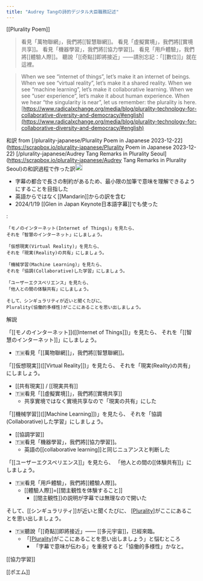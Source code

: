 ```yaml
---
title: "Audrey Tangの詩的デジタル大臣職務記述"
---
```


[[Plurality Poem]]
> 看見「萬物聯網」，我們將[[智慧聯網]]。
>  看見「虛擬實境」，我們將[[實境共享]]。
>  看見「機器學習」，我們將[[協力學習]]。
>  看見「用戶體驗」，我們將[[體驗人際]]。
>  聽說「[[奇點]]即將接近」——請別忘記：「[[數位]]」就在這裡。

>  When we see “internet of things”, let’s make it an internet of beings.
>  When we see “virtual reality”, let’s make it a shared reality.
>  When we see “machine learning”, let’s make it collaborative learning.
>  When we see “user experience”, let’s make it about human experience.
>  When we hear “the singularity is near”, let us remember: the plurality is here.
[https://www.radicalxchange.org/media/blog/plurality-technology-for-collaborative-diversity-and-democracy/#english](https://www.radicalxchange.org/media/blog/plurality-technology-for-collaborative-diversity-and-democracy/#english)

和訳 from [/plurality-japanese/Plurality Poem in Japanese 2023-12-22](https://scrapbox.io/plurality-japanese/Plurality Poem in Japanese 2023-12-22)
[/plurality-japanese/Audrey Tang Remarks in Plurality Seoul](https://scrapbox.io/plurality-japanese/Audrey Tang Remarks in Plurality Seoul)の和訳過程で作った訳<img src='https://scrapbox.io/api/pages/nishio/nishio/icon' alt='nishio.icon' height="19.5"/>
- 字幕の都合で長さの制約があるため、最小限の加筆で意味を理解できるようにすることを目指した
- 英語からではなく[[Mandarin]]からの訳を含む
- 2024/1/19 [[Glen in Japan Keynote日本語字幕]]でも使った

:

```
「モノのインターネット(Internet of Things)」を見たら、
それを「智慧のインターネット」にしましょう。

「仮想現実(Virtual Reality)」を見たら、
それを「現実(Reality)の共有」にしましょう。

「機械学習(Machine Learning)」を見たら、
それを「協調(Collaborative)した学習」にしましょう。

「ユーザーエクスペリエンス」を見たら、
「他人との間の体験共有」にしましょう。

そして、シンギュラリティが近いと聞くたびに、
Plurality(協働的多様性)がここにあることを思い出しましょう。
```


解説

「[[モノのインターネット]]([[Internet of Things]])」を見たら、
それを「[[智慧のインターネット]]」にしましょう。
- 🇹🇼看見「[[萬物聯網]]」，我們將[[智慧聯網]]。

「[[仮想現実]]([[Virtual Reality]])」を見たら、
それを「現実(Reality)の共有」にしましょう。
- [[共有現実]] / [[現実共有]]
- 🇹🇼看見「[[虛擬實境]]」，我們將[[實境共享]]
    - 共享實境ではなく實境共享なので「現実の共有」にした

「[[機械学習]]([[Machine Learning]])」を見たら、
それを「協調(Collaborative)した学習」にしましょう。
- [[協調学習]]
- 🇹🇼看見「機器學習」，我們將[[協力學習]]。
    - 英語の[[collaborative learning]]と同じニュアンスと判断した

「[[ユーザーエクスペリエンス]]」を見たら、
「他人との間の[[体験共有]]」にしましょう。
- 🇹🇼看見「用戶體驗」，我們將[[體驗人際]]。
    - [[體驗人際]]=[[間主観性を体験すること]]
        - [[間主観性]]の説明が字幕では無理なので開いた

そして、[[シンギュラリティ]]が近いと聞くたびに、
[[Plurality]]([[協働的多様性]])がここにあることを思い出しましょう。
- 🇹🇼聽說「[[奇點]]即將接近」—— [[多元宇宙]]，已經來臨。
    - 「[[Plurality]]([[多元宇宙]])がここにあることを思い出しましょう」と悩むところ
        - 「字幕で意味が伝わる」を重視すると「協働的多様性」かなと。


[[協力学習]]

[[ポエム]]
